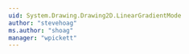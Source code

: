 ```yaml
---
uid: System.Drawing.Drawing2D.LinearGradientMode
author: "stevehoag"
ms.author: "shoag"
manager: "wpickett"
---
```

